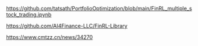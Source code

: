 

<!--
 * @version:
 * @Author:  StevenJokess https://github.com/StevenJokess
 * @Date: 2020-12-06 16:16:08
 * @LastEditors:  StevenJokess https://github.com/StevenJokess
 * @LastEditTime: 2020-12-30 20:03:21
 * @Description:
 * @TODO::
 * @Reference:
-->
https://github.com/tatsath/PortfolioOptimization/blob/main/FinRL_multiple_stock_trading.ipynb

https://github.com/AI4Finance-LLC/FinRL-Library

https://www.cmtzz.cn/news/34270
